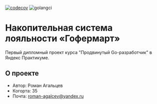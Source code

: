 [![codecov](https://codecov.io/gh/RomanAgaltsev/ya_gophermart/graph/badge.svg?token=QCM8F0QPAZ)](https://codecov.io/gh/RomanAgaltsev/ya_gophermart)
![golangci](https://github.com/RomanAgaltsev/ya_gophermart/actions/workflows/golangci-lint.yml/badge.svg)

# Накопительная система лояльности «Гофермарт»

Первый дипломный проект курса "Продвинутый Go-разработчик" в Яндекс Практикуме.

## О проекте

* Автор: Роман Агальцев
* Когорта: 35
* Почта: roman-agalcev@yandex.ru